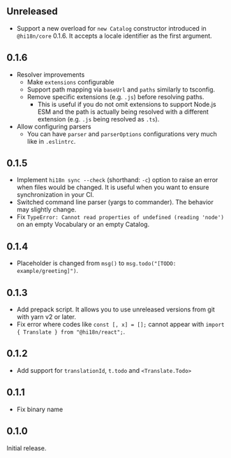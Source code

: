 ## Unreleased

- Support a new overload for `new Catalog` constructor introduced in `@hi18n/core` 0.1.6. It accepts a locale identifier as the first argument.

## 0.1.6

- Resolver improvements
  - Make `extensions` configurable
  - Support path mapping via `baseUrl` and `paths` similarly to tsconfig.
  - Remove specific extensions (e.g. `.js`) before resolving paths.
    - This is useful if you do not omit extensions to support Node.js ESM and the path is actually being resolved with a different extension (e.g. `.js` being resolved as `.ts`).
- Allow configuring parsers
  - You can have `parser` and `parserOptions` configurations very much like in `.eslintrc`.

## 0.1.5

- Implement `hi18n sync --check` (shorthand: `-c`) option to raise an error when files would be changed.
  It is useful when you want to ensure synchronization in your CI.
- Switched command line parser (yargs to commander). The behavior may slightly change.
- Fix `TypeError: Cannot read properties of undefined (reading 'node')`
  on an empty Vocabulary or an empty Catalog.

## 0.1.4

- Placeholder is changed from `msg()` to `msg.todo("[TODO: example/greeting]")`.

## 0.1.3

- Add prepack script. It allows you to use unreleased versions from git with yarn v2 or later.
- Fix error where codes like `const [, x] = [];` cannot appear with `import { Translate } from "@hi18n/react";`.

## 0.1.2

- Add support for `translationId`, `t.todo` and `<Translate.Todo>`

## 0.1.1

- Fix binary name

## 0.1.0

Initial release.
